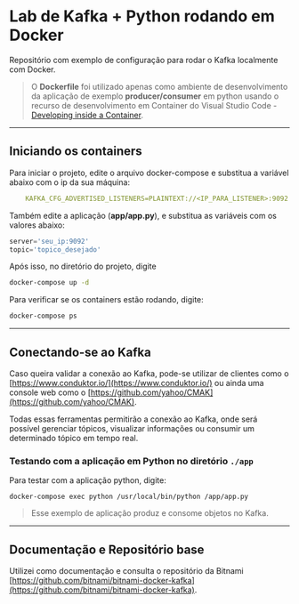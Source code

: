 # Lab de Kafka + Python rodando em Docker
Repositório com exemplo de configuração para rodar o Kafka localmente com Docker.

> O **Dockerfile** foi utilizado apenas como ambiente de desenvolvimento da aplicação de exemplo **producer/consumer** em python usando o recurso de desenvolvimento em Container do Visual Studio Code - [Developing inside a Container](https://code.visualstudio.com/docs/remote/containers). 

---
## Iniciando os containers

Para iniciar o projeto, edite o arquivo docker-compose e substitua a variável abaixo com o ip da sua máquina:

```yaml
    KAFKA_CFG_ADVERTISED_LISTENERS=PLAINTEXT://<IP_PARA_LISTENER>:9092
```

Também edite a aplicação (**app/app.py**), e substitua as variáveis com os valores abaixo:

```python
server='seu_ip:9092'
topic='topico_desejado'
```

Após isso, no diretório do projeto, digite
```bash
docker-compose up -d
```

Para verificar se os containers estão rodando, digite:
```bash
docker-compose ps
```

---

## Conectando-se ao Kafka

Caso queira validar a conexão ao Kafka, pode-se utilizar de clientes como o [https://www.conduktor.io/](https://www.conduktor.io/) ou ainda uma console web como o [https://github.com/yahoo/CMAK](https://github.com/yahoo/CMAK). 

Todas essas ferramentas permitirão a conexão ao Kafka, onde será possível gerenciar tópicos, visualizar informações ou consumir um determinado tópico em tempo real.

### Testando com a aplicação em Python no diretório ```./app```

Para testar com a aplicação python, digite:

```shell
docker-compose exec python /usr/local/bin/python /app/app.py
```

> Esse exemplo de aplicação produz e consome objetos no Kafka.

----

## Documentação e Repositório base 
Utilizei como documentação e consulta o repositório da Bitnami [https://github.com/bitnami/bitnami-docker-kafka](https://github.com/bitnami/bitnami-docker-kafka).